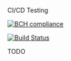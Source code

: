 CI/CD Testing

[![BCH compliance](https://bettercodehub.com/edge/badge/bduff9/cicd-buzz?branch=master)](https://bettercodehub.com/)

[![Build Status](https://travis-ci.org/bduff9/cicd-buzz.svg?branch=master)](https://travis-ci.org/bduff9/cicd-buzz)

TODO
